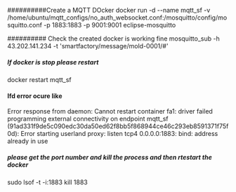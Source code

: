 
##########Create a MQTT DOcker
docker run -d --name mqtt_sf -v /home/ubuntu/mqtt_configs/no_auth_websocket.conf:/mosquitto/config/mosquitto.conf -p 1883:1883 -p 9001:9001 eclipse-mosquitto

########## Check the created docker is working fine
mosquitto_sub -h 43.202.141.234 -t 'smartfactory/message/mold-0001/#'

##### If docker is stop please restart
docker restart mqtt_sf

#### Ifd error ocure like
Error response from daemon: Cannot restart container fa1: driver failed programming external connectivity on endpoint mqtt_sf 
(91ad331f9de5c090edc30da50ed62f8bb5f868944ce46c293eb8591371f75f0d): 
Error starting userland proxy: listen tcp4 0.0.0.0:1883: bind: address already in use


##### please get the port number and kill the process and then rtestart the docker
sudo lsof -t -i:1883
kill 1883
